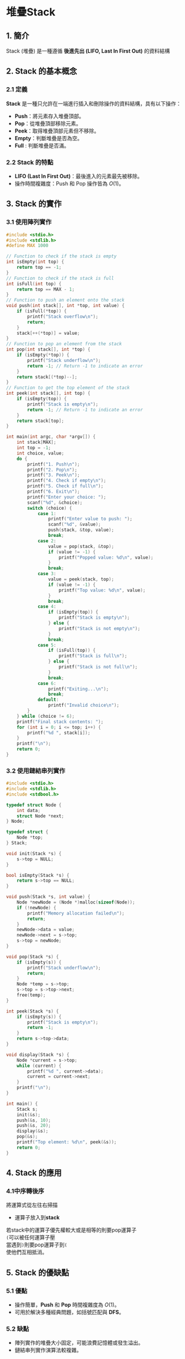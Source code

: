 # 堆疊Stack

## 1. 簡介

Stack (堆疊) 是一種遵循 **後進先出 (LIFO, Last In First Out)** 的資料結構

## 2. Stack 的基本概念

### 2.1 定義

**Stack** 是一種只允許在一端進行插入和刪除操作的資料結構，具有以下操作：
- **Push**：將元素存入堆疊頂部。
- **Pop**：從堆疊頂部移除元素。
- **Peek**：取得堆疊頂部元素但不移除。
- **Empty**：判斷堆疊是否為空。
- **Full** : 判斷堆疊是否滿。

### 2.2 Stack 的特點

- **LIFO (Last In First Out)**：最後進入的元素最先被移除。
- 操作時間複雜度：Push 和 Pop 操作皆為 $O(1)$。

## 3. Stack 的實作

### 3.1 使用陣列實作

```c
#include <stdio.h>
#include <stdlib.h>
#define MAX 1000

// Function to check if the stack is empty
int isEmpty(int top) {
    return top == -1;
}
// Function to check if the stack is full   
int isFull(int top) {
    return top == MAX - 1;
}
// Function to push an element onto the stack
void push(int stack[], int *top, int value) {
    if (isFull(*top)) {
        printf("Stack overflow\n");
        return;
    }
    stack[++(*top)] = value;
}
// Function to pop an element from the stack    
int pop(int stack[], int *top) {
    if (isEmpty(*top)) {
        printf("Stack underflow\n");
        return -1; // Return -1 to indicate an error
    }
    return stack[(*top)--];
}   
// Function to get the top element of the stack
int peek(int stack[], int top) {
    if (isEmpty(top)) {
        printf("Stack is empty\n");
        return -1; // Return -1 to indicate an error
    }
    return stack[top];
}

int main(int argc, char *argv[]) {
    int stack[MAX];
    int top = -1;
    int choice, value;
    do {
        printf("1. Push\n");
        printf("2. Pop\n");
        printf("3. Peek\n");
        printf("4. Check if empty\n");
        printf("5. Check if full\n");
        printf("6. Exit\n");
        printf("Enter your choice: ");
        scanf("%d", &choice);
        switch (choice) {
            case 1:
                printf("Enter value to push: ");
                scanf("%d", &value);
                push(stack, &top, value);
                break;
            case 2:
                value = pop(stack, &top);
                if (value != -1) {
                    printf("Popped value: %d\n", value);
                }
                break;
            case 3:
                value = peek(stack, top);
                if (value != -1) {
                    printf("Top value: %d\n", value);
                }
                break;
            case 4:
                if (isEmpty(top)) {
                    printf("Stack is empty\n");
                } else {
                    printf("Stack is not empty\n");
                }
                break;
            case 5:
                if (isFull(top)) {
                    printf("Stack is full\n");
                } else {
                    printf("Stack is not full\n");
                }
                break;
            case 6:
                printf("Exiting...\n");
                break;
            default:
                printf("Invalid choice\n");
        }
    } while (choice != 6);
    printf("Final stack contents: ");
    for (int i = 0; i <= top; i++) {
        printf("%d ", stack[i]);
    }
    printf("\n");
    return 0;
}
```

### 3.2 使用鏈結串列實作

```c
#include <stdio.h>
#include <stdlib.h>
#include <stdbool.h>

typedef struct Node {
    int data;
    struct Node *next;
} Node;

typedef struct {
    Node *top;
} Stack;

void init(Stack *s) {
    s->top = NULL;
}

bool isEmpty(Stack *s) {
    return s->top == NULL;
}

void push(Stack *s, int value) {
    Node *newNode = (Node *)malloc(sizeof(Node));
    if (!newNode) {
        printf("Memory allocation failed\n");
        return;
    }
    newNode->data = value;
    newNode->next = s->top;
    s->top = newNode;
}

void pop(Stack *s) {
    if (isEmpty(s)) {
        printf("Stack underflow\n");
        return;
    }
    Node *temp = s->top;
    s->top = s->top->next;
    free(temp);
}

int peek(Stack *s) {
    if (isEmpty(s)) {
        printf("Stack is empty\n");
        return -1;
    }
    return s->top->data;
}

void display(Stack *s) {
    Node *current = s->top;
    while (current) {
        printf("%d ", current->data);
        current = current->next;
    }
    printf("\n");
}

int main() {
    Stack s;
    init(&s);
    push(&s, 10);
    push(&s, 20);
    display(&s);
    pop(&s);
    printf("Top element: %d\n", peek(&s));
    return 0;
}
```

## 4. Stack 的應用

### 4.1中序轉後序

將運算式從左往右掃描

- 運算子放入到**stack**  

若stack中的運算子優先權較大或是相等的則要pop運算子  
``(``可以被任何運算子壓  
當遇到``)``則要pop運算子到``(``  
使他們互相抵消。

## 5. Stack 的優缺點

### 5.1 優點

- 操作簡單，**Push** 和 **Pop** 時間複雜度為 $O(1)$。
- 可用於解決多種經典問題，如括號匹配與 **DFS**。

### 5.2 缺點

- 陣列實作的堆疊大小固定，可能浪費記憶體或發生溢出。
- 鏈結串列實作演算法較複雜。



